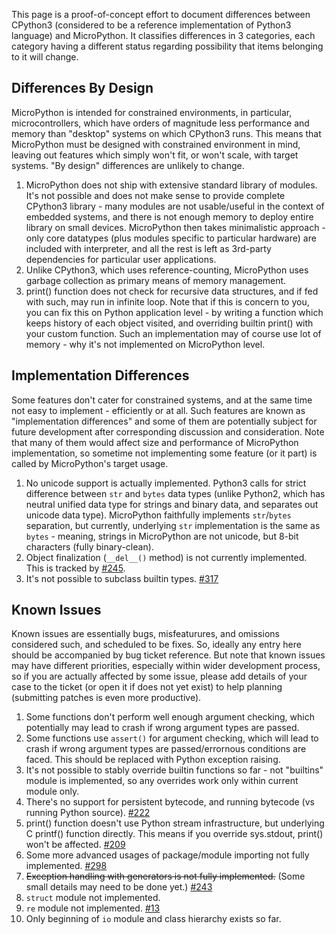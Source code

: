 This page is a proof-of-concept effort to document differences between CPython3 (considered to be a reference implementation of Python3 language) and MicroPython. It classifies differences in 3 categories, each category having a different status regarding possibility that items belonging to it will change.

## Differences By Design
MicroPython is intended for constrained environments, in particular, microcontrollers, which have orders of magnitude less performance and memory than "desktop" systems on which CPython3 runs. This means that MicroPython must be designed with constrained environment in mind, leaving out features which simply won't fit, or won't scale, with target systems. "By design" differences are unlikely to change.

1. MicroPython does not ship with extensive standard library of modules. It's not possible and does not make sense to provide complete CPython3 library - many modules are not usable/useful in the context of embedded systems, and there is not enough memory to deploy entire library on small devices. MicroPython then takes minimalistic approach - only core datatypes (plus modules specific to particular hardware) are included with interpreter, and all the rest is left as 3rd-party dependencies for particular user applications.
1. Unlike CPython3, which uses reference-counting, MicroPython uses garbage collection as primary means of memory management.
1. print() function does not check for recursive data structures, and if fed with such, may run in infinite loop. Note that if this is concern to you, you can fix this on Python application level - by writing a function which keeps history of each object visited, and overriding builtin print() with your custom function. Such an implementation may of course use lot of memory - why it's not implemented on MicroPython level.

## Implementation Differences
Some features don't cater for constrained systems, and at the same time not easy to implement - efficiently or at all. Such features are known as "implementation differences" and some of them are potentially subject for future development after corresponding discussion and consideration. Note that many of them would affect size and performance of MicroPython implementation, so sometime not implementing some feature (or it part) is called by MicroPython's target usage.

1. No unicode support is actually implemented. Python3 calls for strict difference between ``str`` and ``bytes`` data types (unlike Python2, which has neutral unified data type for strings and binary data, and separates out unicode data type). MicroPython faithfully implements ``str``/``bytes`` separation, but currently, underlying ``str`` implementation is the same as ``bytes`` - meaning, strings in MicroPython are not unicode, but 8-bit characters (fully binary-clean).
1. Object finalization (``__del__()`` method) is not currently implemented. This is tracked by [#245](//github.com/micropython/micropython/issues/245).
1. It's not possible to subclass builtin types. [#317](//github.com/micropython/micropython/issues/317)

## Known Issues
Known issues are essentially bugs, misfeaturures, and omissions considered such, and scheduled to be fixes. So, ideally any entry here should be accompanied by bug ticket reference. But note that known issues may have different priorities, especially within wider development process, so if you are actually affected by some issue, please add details of your case to the ticket (or open it if does not yet exist) to help planning (submitting patches is even more productive).

1. Some functions don't perform well enough argument checking, which potentially may lead to crash if wrong argument types are passed.
1. Some functions use ``assert()`` for argument checking, which will lead to crash if wrong argument types are passed/errornous conditions are faced. This should be replaced with Python exception raising.
1. It's not possible to stably override builtin functions so far - not "builtins" module is implemented, so any overrides work only within current module only.
1. There's no support for persistent bytecode, and running bytecode (vs running Python source). [#222](//github.com/micropython/micropython/issues/222)
1. print() function doesn't use Python stream infrastructure, but underlying C printf() function directly. This means if you override sys.stdout, print() won't be affected. [#209](//github.com/micropython/micropython/issues/209)
1. Some more advanced usages of package/module importing not fully implemented. [#298](//github.com/micropython/micropython/issues/298)
1. <strike>Exception handling with generators is not fully implemented.</strike> (Some small details may need to be done yet.) [#243](//github.com/micropython/micropython/issues/243)
1. ``struct`` module not implemented.
1. ``re`` module not implemented. [#13](//github.com/micropython/micropython/issues/13)
1. Only beginning of ``io`` module and class hierarchy exists so far.
